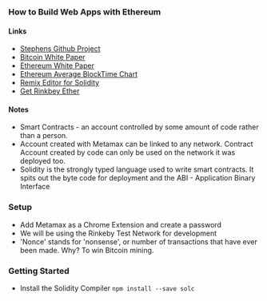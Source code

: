 ### How to Build Web Apps with Ethereum

#### Links
* [Stephens Github Project](https://github.com/StephenGrider/EthereumCasts)
* [Bitcoin White Paper](https://bitcoin.org/bitcoin.pdf)
* [Ethereum White Paper](http://web.archive.org/web/20131228111141/http://vbuterin.com/ethereum.html)
* [Ethereum Average BlockTime Chart](https://etherscan.io/chart/blocktime)
* [Remix Editor for Solidity](remix.ethereum.org)
* [Get Rinkbey Ether](faucet.rinkeby.io)


#### Notes
* Smart Contracts - an account controlled by some amount of code rather than a person.
* Account created with Metamax can be linked to any network. Contract Account created by code can only be used on the network it was deployed too.
* Solidity is the strongly typed language used to write smart contracts. It spits out the byte code for deployment and the ABI - Application Binary Interface

### Setup
* Add Metamax as a Chrome Extension and create a password
* We will be using the Rinkeby Test Network for development
* 'Nonce' stands for 'nonsense', or number of transactions that have ever been made. Why? To win Bitcoin mining.

### Getting Started
* Install the Solidity Compiler `npm install --save solc`
